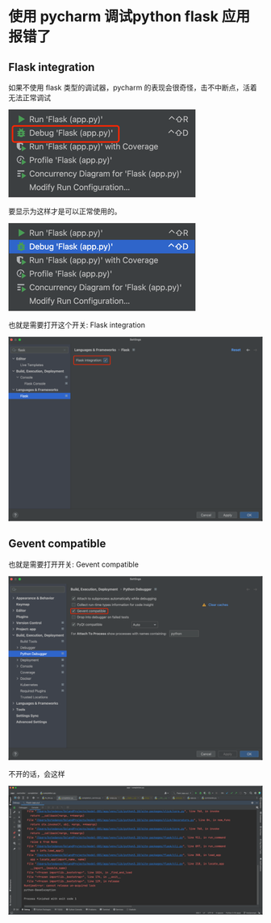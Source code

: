 # 使用 pycharm 调试python flask 应用报错了

## Flask integration

如果不使用 flask 类型的调试器，pycharm 的表现会很奇怪，击不中断点，活着无法正常调试

![img_24.png](img/img_24.png)

要显示为这样才是可以正常使用的。

![img_25.png](img/img_25.png)

也就是需要打开这个开关: Flask integration

![img_23.png](img/img_23.png)

## Gevent compatible

也就是需要打开开关: Gevent compatible

![img_22.png](img/img_22.png)

不开的话，会这样

![img_26.png](img/img_26.png)
